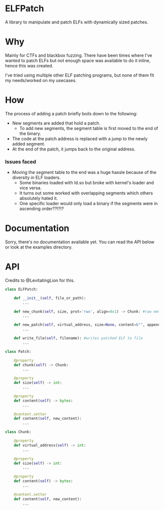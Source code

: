 # ELFPatch

A library to manipulate and patch ELFs with dynamically sized patches.  

# Why

Mainly for CTFs and blackbox fuzzing. There have been times where I've wanted to patch ELFs but not enough space was available to do it inline, hence this was created. 

I've tried using multiple other ELF patching programs, but none of them fit my needs/worked on my usecases. 

# How 

The process of adding a patch briefly boils down to the following:

- New segments are added that hold a patch.
    - To add new segments, the segment table is first moved to the end of the binary. 
- The code at the patch address is replaced with a jump to the newly added segment.
- At the end of the patch, it jumps back to the original address.

### Issues faced

- Moving the segment table to the end was a huge hassle because of the diversity in ELF loaders.
    - Some binaries loaded with ld.so but broke with kernel's loader and vice versa. 
    - It turns out some worked with overlapping segments which others absolutely hated it. 
    - One specific loader would only load a binary if the segments were in ascending order??!?!?

# Documentation

Sorry, there's no documentation available yet. You can read the API below or look at the examples directory.

# API

Credits to @LevitatingLion for this.

```python
class ELFPatch:

    def __init__(self, file_or_path):
        ...

    def new_chunk(self, size, prot='rwx', align=0x1) -> Chunk: #raw memory chunk for anything
        ...

    def new_patch(self, virtual_address, size=None, content=b"", append_jump_back=True, append_original_instructions=True) -> Patch:
        ...

    def write_file(self, filename): #writes patched ELF to file
        ...

class Patch:

    @property
    def chunk(self) -> Chunk:
        ...

    @property
    def size(self) -> int:
        ...

    @property
    def content(self) -> bytes:
        ...

    @content.setter
    def content(self, new_content):
        ...

class Chunk:

    @property
    def virtual_address(self) -> int:
        ...

    @property
    def size(self) -> int:
        ...

    @property
    def content(self) -> bytes:
        ...

    @content.setter
    def content(self, new_content):
        ...

```


